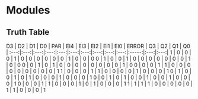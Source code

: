 # Modules

## Truth Table
  D3 | D2  | D1  | D0  | PAR | EI4 | EI3 | EI2 | EI1 | EI0 | ERROR | Q3  | Q2  | Q1 | Q0 |
:---:|:---:|:---:|:---:|:---:|:---:|:---:|:---:|:---:|:---:|:-----:|:---:|:---:|
  1  |  0  |  0  |  0  |  1  |  0  |  0  |  0  |  0  |  0  |   0   |  1  |  0  | 0  | 0
  0  |  1  |  0  |  0  |  1  |  0  |  0  |  0  |  0  |  0  |   0   |  0  |  1  | 0  | 0
  0  |  0  |  1  |  0  |  1  |  0  |  0  |  0  |  0  |  0  |   0   |  0  |  0  | 1  | 0
  0  |  0  |  0  |  1  |  1  |  0  |  0  |  0  |  0  |  0  |   0   |  0  |  0  | 0  | 1
  1  |  0  |  0  |  0  |  1  |  1  |  0  |  0  |  0  |  0  |   1   |  0  |  0  | 0  | 1
  0  |  1  |  0  |  0  |  1  |  0  |  1  |  0  |  0  |  0  |   1   |  0  |  0  | 0  | 1
  0  |  0  |  1  |  0  |  1  |  0  |  0  |  1  |  0  |  0  |   1   |  0  |  0  | 0  | 1
  0  |  0  |  0  |  1  |  1  |  0  |  0  |  0  |  1  |  0  |   1   |  0  |  0  | 0  | 1
  1  |  1  |  1  |  1  |  0  |  0  |  0  |  0  |  0  |  1  |   1   |  0  |  0  | 0  | 1

